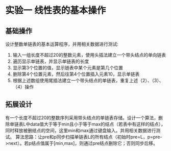 # 实验一 线性表的基本操作
## 基础操作
设计整数单链表的基本运算程序，并用相关数据进行测试:

1. 输入一组长度不超过20的整数元素，使用头插法建立一个带头结点的单向链表
2. 遍历显示单链表，并显示单链表的长度
3. 显示第3个位置的值，显示链表中某个元素是第几个位置
4. 删除第4个位置元素，然后往第4个位置插入元素10，显示单链表
5. 根据上述数组使用尾插法建立一个带头结点的单链表，重复上述（2）、（3）、（4）操作

## 拓展设计
有一个长度不超过20的整数序列采用带头结点的单链表存储。设计一个算法，删除单链表L中data值大于等于min且小于等于max的结点（若表中有这样的结点），同时释放被删结点的空间，这里min和max通过键盘输入。并用相关数据进行测试。
算法思路：让pre和p同步扫描单链表L的所有结点（初始时pre=L，p=pre->next）。若p结点值属于[min,max]，则通过pre结点删除它；否则同步后移。


